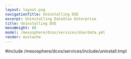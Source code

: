 ```yaml
---
layout: layout.pug
navigationTitle: Uninstalling DSE
excerpt: Uninstalling DataStax Enterprise
title: Uninstalling DSE
menuWeight: 60
model: /mesosphere/dcos/services/dse/data.yml
render: mustache
---
```


#include /mesosphere/dcos/services/include/uninstall.tmpl
